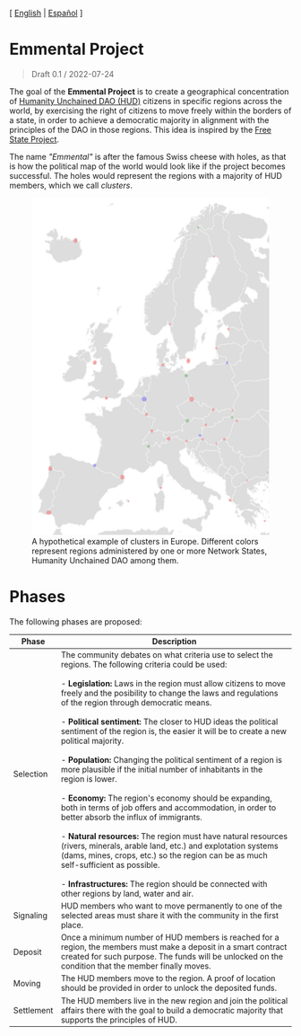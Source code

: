[ [English](README.md) | [Español](README_ES.md) ]

# Emmental Project

> Draft 0.1 / 2022-07-24

The goal of the **Emmental Project** is to create a geographical concentration of [Humanity Unchained DAO (HUD)](https://humanityunchained.org) citizens in specific regions across the world, by exercising the right of citizens to move freely within the borders of a state, in order to achieve a democratic majority in alignment with the principles of the DAO in those regions. This idea is inspired by the [Free State Project](https://en.wikipedia.org/wiki/Free_State_Project).

The name *"Emmental"* is after the famous Swiss cheese with holes, as that is how the political map of the world would look like if the project becomes successful. The holes would represent the regions with a majority of HUD members, which we call *clusters*.

<figure>
<img src="assets/img/europe.png" height="600px"/>
 <figcaption>
A hypothetical example of clusters in Europe. Different colors represent regions administered by one or more Network States, Humanity Unchained DAO among them.
</figcaption>
</figure>


# Phases

The following phases are proposed:

|Phase|Description|
| --- | --- |
|Selection| The community debates on what criteria use to select the regions. The following criteria could be used:<br /><br /> - **Legislation:** Laws in the region must allow citizens to move freely and the posibility to change the laws and regulations of the region through democratic means.<br /><br /> - **Political sentiment:** The closer to HUD ideas the political sentiment of the region is, the easier it will be to create a new political majority.<br /><br /> - **Population:** Changing the political sentiment of a region is more plausible if the initial number of inhabitants in the region is lower.<br /><br /> - **Economy:** The region's economy should be expanding, both in terms of job offers and accommodation, in order to better absorb the influx of immigrants.<br /><br /> - **Natural resources:** The region must have natural resources (rivers, minerals, arable land, etc.) and explotation systems (dams, mines, crops, etc.) so the region can be as much self-sufficient as possible.<br /><br /> - **Infrastructures:** The region should be connected with other regions by land, water and air.
|Signaling| HUD members who want to move permanently to one of the selected areas must share it with the community in the first place. |
|Deposit| Once a minimum number of HUD members is reached for a region, the members must make a deposit in a smart contract created for such purpose. The funds will be unlocked on the condition that the member finally moves. |
|Moving| The HUD members move to the region. A proof of location should be provided in order to unlock the deposited funds. |
|Settlement| The HUD members live in the new region and join the political affairs there with the goal to build a democratic majority that supports the principles of HUD. |


